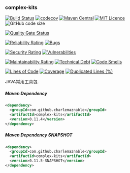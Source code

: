 ### complex-kits

[![Build Status](https://travis-ci.org/CharLemAznable/complex-kits.svg?branch=master)](https://travis-ci.org/CharLemAznable/complex-kits)
[![codecov](https://codecov.io/gh/CharLemAznable/complex-kits/branch/master/graph/badge.svg)](https://codecov.io/gh/CharLemAznable/complex-kits)
[![Maven Central](https://maven-badges.herokuapp.com/maven-central/com.github.charlemaznable/complex-kits/badge.svg)](https://maven-badges.herokuapp.com/maven-central/com.github.charlemaznable/complex-kits/)
[![MIT Licence](https://badges.frapsoft.com/os/mit/mit.svg?v=103)](https://opensource.org/licenses/mit-license.php)
![GitHub code size](https://img.shields.io/github/languages/code-size/CharLemAznable/complex-kits)

[![Quality Gate Status](https://sonarcloud.io/api/project_badges/measure?project=CharLemAznable_complex-kits&metric=alert_status)](https://sonarcloud.io/dashboard?id=CharLemAznable_complex-kits)

[![Reliability Rating](https://sonarcloud.io/api/project_badges/measure?project=CharLemAznable_complex-kits&metric=reliability_rating)](https://sonarcloud.io/dashboard?id=CharLemAznable_complex-kits)
[![Bugs](https://sonarcloud.io/api/project_badges/measure?project=CharLemAznable_complex-kits&metric=bugs)](https://sonarcloud.io/dashboard?id=CharLemAznable_complex-kits)

[![Security Rating](https://sonarcloud.io/api/project_badges/measure?project=CharLemAznable_complex-kits&metric=security_rating)](https://sonarcloud.io/dashboard?id=CharLemAznable_complex-kits)
[![Vulnerabilities](https://sonarcloud.io/api/project_badges/measure?project=CharLemAznable_complex-kits&metric=vulnerabilities)](https://sonarcloud.io/dashboard?id=CharLemAznable_complex-kits)

[![Maintainability Rating](https://sonarcloud.io/api/project_badges/measure?project=CharLemAznable_complex-kits&metric=sqale_rating)](https://sonarcloud.io/dashboard?id=CharLemAznable_complex-kits)
[![Technical Debt](https://sonarcloud.io/api/project_badges/measure?project=CharLemAznable_complex-kits&metric=sqale_index)](https://sonarcloud.io/dashboard?id=CharLemAznable_complex-kits)
[![Code Smells](https://sonarcloud.io/api/project_badges/measure?project=CharLemAznable_complex-kits&metric=code_smells)](https://sonarcloud.io/dashboard?id=CharLemAznable_complex-kits)

[![Lines of Code](https://sonarcloud.io/api/project_badges/measure?project=CharLemAznable_complex-kits&metric=ncloc)](https://sonarcloud.io/dashboard?id=CharLemAznable_complex-kits)
[![Coverage](https://sonarcloud.io/api/project_badges/measure?project=CharLemAznable_complex-kits&metric=coverage)](https://sonarcloud.io/dashboard?id=CharLemAznable_complex-kits)
[![Duplicated Lines (%)](https://sonarcloud.io/api/project_badges/measure?project=CharLemAznable_complex-kits&metric=duplicated_lines_density)](https://sonarcloud.io/dashboard?id=CharLemAznable_complex-kits)

JAVA常用工具包.

##### Maven Dependency

```xml
<dependency>
  <groupId>com.github.charlemaznable</groupId>
  <artifactId>complex-kits</artifactId>
  <version>0.11.4</version>
</dependency>
```

##### Maven Dependency SNAPSHOT

```xml
<dependency>
  <groupId>com.github.charlemaznable</groupId>
  <artifactId>complex-kits</artifactId>
  <version>0.11.5-SNAPSHOT</version>
</dependency>
```
